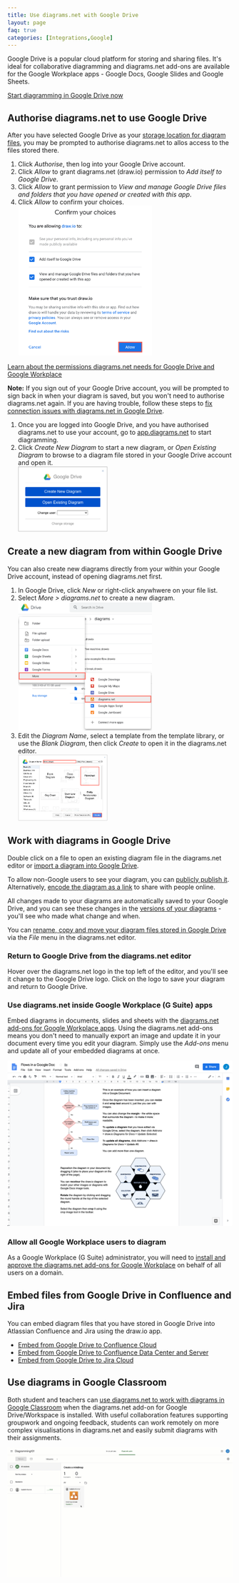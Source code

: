 ```yaml
---
title: Use diagrams.net with Google Drive
layout: page
faq: true
categories: [Integrations,Google]
---
```


Google Drive is a popular cloud platform for storing and sharing files. It's ideal for collaborative diagramming and diagrams.net add-ons are available for the Google Workplace apps - Google Docs, Google Slides and Google Sheets.

[Start diagramming in Google Drive now](https://app.diagrams.net/?mode=google)

## Authorise diagrams.net to use Google Drive

After you have selected Google Drive as your [storage location for diagram files](/doc/faq/storage-location-select.html), you may be prompted to authorise diagrams.net to allos access to the files stored there.

1. Click _Authorise_, then log into your Google Drive account.
2. Click _Allow_ to grant diagrams.net (draw.io) permission to _Add itself to Google Drive_.
3. Click _Allow_ to grant permission to _View and manage Google Drive files and folders that you have opened or created with this app_.
4. Click _Allow_ to confirm your choices.
<br /><img src="/assets/img/blog/google-drive-permissions.png" style="width=100%;max-width:300px;height:auto;" alt="Grant permission for diagrams.net to access your Google Drive files">

[Learn about the permissions diagrams.net needs for Google Drive and Google Workplace](/doc/faq/gsuite-permissions.html)

**Note:** If you sign out of your Google Drive account, you will be prompted to sign back in when your diagram is saved, but you won't need to authorise diagrams.net again. If you are having trouble, follow these steps to [fix connection issues with diagrams.net in Google Drive](/doc/faq/google-drive-connection-problems.html).

1. Once you are logged into Google Drive, and you have authorised diagrams.net to use your account, go to [app.diagrams.net](https://app.diagrams.net/?mode=google) to start diagramming.
2. Click _Create New Diagram_ to start a new diagram, or _Open Existing Diagram_ to browse to a diagram file stored in your Google Drive account and open it.
<br /><img src="/assets/img/blog/google-drive-dialog.png" style="width=100%;max-width:200px;height:auto;" alt="Start using diagrams.net with Google Drive">

## Create a new diagram from within Google Drive

You can also create new diagrams directly from your within your Google Drive account, instead of opening diagrams.net first.

1. In Google Drive, click _New_ or right-click anywhwere on your file list.
2. Select _More > diagrams.net_ to create a new diagram.
<br /><img src="/assets/img/blog/google-drive-new-diagram.png" style="width=100%;max-width:300px;height:auto;" alt="Create a new diagram from within Google Drive">
3. Edit the _Diagram Name_, select a template from the template library, or use the _Blank Diagram_, then click _Create_ to open it in the diagrams.net editor.
<br /><img src="/assets/img/blog/google-drive-new-diagram-dialog.png" style="width=100%;max-width:200px;height:auto;" alt="Select a template and enter a diagram name to create a new diagram in Google Drive">

## Work with diagrams in Google Drive

Double click on a file to open an existing diagram file in the diagrams.net editor or [import a diagram into Google Drive](/doc/faq/google-drive-import-diagram.html).

To allow non-Google users to see your diagram, you can [publicly publish it](/doc/faq/google-drive-publicly-publish-diagram.html). Alternatively, [encode the diagram as a link](/blog/publish-link.html) to share with people online.

All changes made to your diagrams are automatically saved to your Google Drive, and you can see these changes in the [versions of your diagrams](/doc/faq/google-drive-revision-history.html) - you'll see who made what change and when.

You can [rename, copy and move your diagram files stored in Google Drive](google-drive-rename-copy-move-diagrams.md) via the _File_ menu in the diagrams.net editor. 


### Return to Google Drive from the diagrams.net editor

Hover over the diagrams.net logo in the top left of the editor, and you'll see it change to the Google Drive logo. Click on the logo to save your diagram and return to Google Drive.

### Use diagrams.net inside Google Workplace (G Suite) apps

Embed diagrams in documents, slides and sheets with the [diagrams.net add-ons for Google Workplace apps](/blog/diagrams-google-docs.html). Using the diagrams.net add-ons means you don't need to manually export an image and update it in your document every time you edit your diagram. Simply use the _Add-ons_ menu and update all of your embedded diagrams at once.

<img src="/assets/img/blog/addon-google-docs-examples.png" style="max-width:100%;height:auto;"  alt="It's easy to embed diagrams in Google Docs">

### Allow all Google Workplace users to diagram

As a Google Workplace (G Suite) administrator, you will need to [install and approve the diagrams.net add-ons for Google Workplace](/doc/faq/gsuite-addons-domain-wide.html) on behalf of all users on a domain.

## Embed files from Google Drive in Confluence and Jira

You can embed diagram files that you have stored in Google Drive into Atlassian Confluence and Jira using the draw.io app. 

* [Embed from Google Drive to Confluence Cloud](/doc/faq/embed-diagram-googledrive-confluence-cloud.html)
* [Embed from Google Drive to Confluence Data Center and Server](/doc/faq/embed-diagram-googledrive-confluence-server.html)
* [Embed from Google Drive to Jira Cloud](/doc/faq/embed-diagram-googledrive-jira-cloud.html)

## Use diagrams in Google Classroom

Both student and teachers can [use diagrams.net to work with diagrams in Google Classroom](/blog/google-classroom-diagrams.html) when the diagrams.net add-on for Google Drive/Workspace is installed. With useful collaboration features supporting groupwork and ongoing feedback, students can work remotely on more complex visualisations in diagrams.net and easily submit diagrams with their assignments. 

<img src="/assets/img/blog/google-classroom-diagram-demonstration.gif" style="max-width:100%;height:auto;" alt="Preview, add comments to and open diagrams in the diagrams.net editor from Google Classroom">
